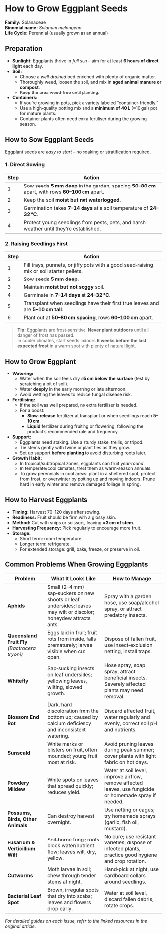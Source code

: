# How to Grow Eggplant Seeds

**Family:** Solanaceae  
**Binomial name:** _Solanum melongena_  
**Life Cycle:** Perennial (usually grown as an annual)

## Preparation

- **Sunlight:** Eggplants thrive in *full sun* – aim for at least **6 hours of direct light** each day.  
- **Soil:**  
  - Choose a *well‑drained* bed enriched with plenty of organic matter.  
  - Thoroughly weed, loosen the soil, and mix in **aged animal manure or compost**.  
  - Keep the area weed‑free until planting.  
- **Containers:**  
  - If you’re growing in pots, pick a variety labeled “container‑friendly.”  
  - Use a high‑quality potting mix and a **minimum of 40 L** (≈10 gal) pot for mature plants.  
  - Container plants often need extra fertiliser during the growing season.

## How to Sow Eggplant Seeds

Eggplant seeds are *easy to start* – no soaking or stratification required.

### 1. Direct Sowing

| Step | Action |
|------|--------|
| 1 | Sow seeds **5 mm deep** in the garden, spacing **50–80 cm** apart, with rows **60–100 cm** apart. |
| 2 | Keep the soil **moist but not waterlogged**. |
| 3 | Germination takes **7–14 days** at a soil temperature of **24–32 °C**. |
| 4 | Protect young seedlings from pests, pets, and harsh weather until they’re established. |

### 2. Raising Seedlings First

| Step | Action |
|------|--------|
| 1 | Fill trays, punnets, or jiffy pots with a good seed‑raising mix or soil starter pellets. |
| 2 | Sow seeds **5 mm deep**. |
| 3 | Maintain **moist but not soggy** soil. |
| 4 | Germinate in **7–14 days** at **24–32 °C**. |
| 5 | Transplant when seedlings have their first true leaves and are **5–10 cm tall**. |
| 6 | Plant out at **50–80 cm spacing**, rows **60–100 cm** apart. |

> **Tip:** Eggplants are frost‑sensitive. **Never plant outdoors** until all danger of frost has passed.  
> In cooler climates, start seeds indoors **6 weeks before the last expected frost** in a warm spot with plenty of natural light.

## How to Grow Eggplant

- **Watering:**  
  - Water when the soil feels dry **≈5 cm below the surface** (test by scratching a bit of soil).  
  - Water **deeply** in the early morning or late afternoon.  
  - Avoid wetting the leaves to reduce fungal disease risk.  
- **Fertilising:**  
  - If the soil was well prepared, no extra fertiliser is needed.  
  - For a boost:  
    - **Slow‑release** fertilizer at transplant or when seedlings reach **5–10 cm**.  
    - **Liquid** fertilizer during fruiting or flowering, following the product’s recommended rate and frequency.  
- **Support:**  
  - Eggplants need staking. Use a sturdy stake, trellis, or tripod.  
  - Tie stems gently with twine or plant ties as they grow.  
  - Set up support **before planting** to avoid disturbing roots later.  
- **Growth Habit:**  
  - In tropical/subtropical zones, eggplants can fruit *year‑round*.  
  - In temperate/cool climates, treat them as warm‑season annuals.  
  - To grow perennials in cool areas: plant in a sheltered spot, protect from frost, or overwinter by potting up and moving indoors. Prune hard in early winter and remove damaged foliage in spring.

## How to Harvest Eggplants

- **Timing:** Harvest 70–120 days after sowing.  
- **Readiness:** Fruit should be firm with a glossy skin.  
- **Method:** Cut with snips or scissors, leaving **≈3 cm of stem**.  
- **Harvesting Frequency:** Pick regularly to encourage more fruit.  
- **Storage:**  
  - Short term: room temperature.  
  - Longer term: refrigerate.  
  - For extended storage: grill, bake, freeze, or preserve in oil.

## Common Problems When Growing Eggplants

| Problem | What It Looks Like | How to Manage |
|---------|--------------------|---------------|
| **Aphids** | Small (2–4 mm) sap‑suckers on new shoots or leaf undersides; leaves may wilt or discolor; honeydew attracts ants. | Spray with a garden hose, use soap/alcohol spray, or attract predatory insects. |
| **Queensland Fruit Fly** *(Bactrocera tryoni)* | Eggs laid in fruit; fruit rots from inside, falls prematurely; larvae visible when cut open. | Dispose of fallen fruit, use insect‑exclusion netting, install traps. |
| **Whitefly** | Sap‑sucking insects on leaf undersides; yellowing leaves, wilting, slowed growth. | Hose spray, soap spray, attract beneficial insects. Severely affected plants may need removal. |
| **Blossom End Rot** | Dark, hard discoloration from the bottom up; caused by calcium deficiency and inconsistent watering. | Discard affected fruit, water regularly and evenly, correct soil pH and nutrients. |
| **Sunscald** | White marks or blisters on fruit, often mounded; young fruit most at risk. | Avoid pruning leaves during peak summer; cover plants with light fabric on hot days. |
| **Powdery Mildew** | White spots on leaves that spread quickly; reduces yield. | Water at soil level, improve airflow, remove affected leaves, use fungicide or homemade spray if needed. |
| **Possums, Birds, Other Animals** | Can destroy harvest overnight. | Use netting or cages; try homemade sprays (garlic, fish oil, mustard). |
| **Fusarium & Verticillium Wilt** | Soil‑borne fungi; roots block water/nutrient flow; leaves wilt, dry, yellow. | No cure; use resistant varieties, dispose of infected plants, practice good hygiene and crop rotation. |
| **Cutworms** | Moth larvae in soil; chew through tender stems at night. | Hand‑pick at night, use cardboard collars around seedlings. |
| **Bacterial Leaf Spot** | Brown, irregular spots that dry into scabs; leaves and flowers drop early. | Water at soil level, discard fallen debris, rotate crops. |

*For detailed guides on each issue, refer to the linked resources in the original article.*